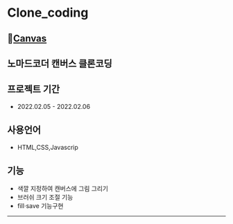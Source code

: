 # Clone_coding

## 💨[Canvas](https://mingnana.github.io/Clone/clone/canvas/index.html) 
**노마드코더 캔버스 클론코딩**
---

**프로젝트 기간**
---
 * 2022.02.05 - 2022.02.06

**사용언어**
---
 * HTML,CSS,Javascrip 

**기능**
---
* 색깔 지정하여 캔버스에 그림 그리기
* 브러쉬 크기 조절 기능
* fill·save 기능구현

***
